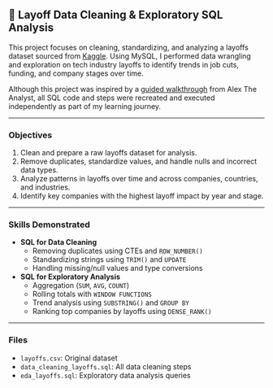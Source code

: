 ## 🧹 Layoff Data Cleaning & Exploratory SQL Analysis

This project focuses on cleaning, standardizing, and analyzing a layoffs dataset sourced from [Kaggle](https://www.kaggle.com/datasets/salimwid/layoffs-2022). Using MySQL, I performed data wrangling and exploration on tech industry layoffs to identify trends in job cuts, funding, and company stages over time.

Although this project was inspired by a [guided walkthrough](https://www.youtube.com/watch?v=4UltKCnnnTA) from Alex The Analyst, all SQL code and steps were recreated and executed independently as part of my learning journey.

---

### Objectives
1. Clean and prepare a raw layoffs dataset for analysis.
2. Remove duplicates, standardize values, and handle nulls and incorrect data types.
3. Analyze patterns in layoffs over time and across companies, countries, and industries.
4. Identify key companies with the highest layoff impact by year and stage.

---

### Skills Demonstrated

- **SQL for Data Cleaning**
  - Removing duplicates using CTEs and `ROW_NUMBER()`
  - Standardizing strings using `TRIM()` and `UPDATE`
  - Handling missing/null values and type conversions
- **SQL for Exploratory Analysis**
  - Aggregation (`SUM`, `AVG`, `COUNT`)
  - Rolling totals with `WINDOW FUNCTIONS`
  - Trend analysis using `SUBSTRING()` and `GROUP BY`
  - Ranking top companies by layoffs using `DENSE_RANK()`

---

### Files

- `layoffs.csv`: Original dataset
- `data_cleaning_layoffs.sql`: All data cleaning steps
- `eda_layoffs.sql`: Exploratory data analysis queries

